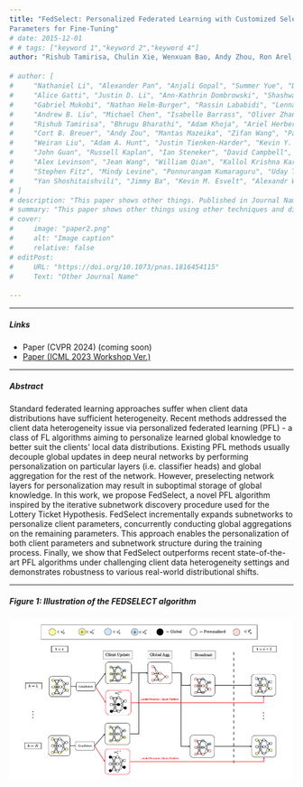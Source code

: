 ```yaml
---
title: "FedSelect: Personalized Federated Learning with Customized Selection of
Parameters for Fine-Tuning" 
# date: 2015-12-01
# # tags: ["keyword 1","keyword 2","keyword 4"]
author: "Rishub Tamirisa, Chulin Xie, Wenxuan Bao, Andy Zhou, Ron Arel, Aviv Shamsian"

# author: [
#     "Nathaniel Li", "Alexander Pan", "Anjali Gopal", "Summer Yue", "Daniel Berrios",
#     "Alice Gatti", "Justin D. Li", "Ann-Kathrin Dombrowski", "Shashwat Goel", "Long Phan",
#     "Gabriel Mukobi", "Nathan Helm-Burger", "Rassin Lababidi", "Lennart Justen",
#     "Andrew B. Liu", "Michael Chen", "Isabelle Barrass", "Oliver Zhang", "Xiaoyuan Zhu",
#     "Rishub Tamirisa", "Bhrugu Bharathi", "Adam Khoja", "Ariel Herbert-Voss",
#     "Cort B. Breuer", "Andy Zou", "Mantas Mazeika", "Zifan Wang", "Palash Oswal",
#     "Weiran Liu", "Adam A. Hunt", "Justin Tienken-Harder", "Kevin Y. Shih", "Kemper Talley",
#     "John Guan", "Russell Kaplan", "Ian Steneker", "David Campbell", "Brad Jokubaitis",
#     "Alex Levinson", "Jean Wang", "William Qian", "Kallol Krishna Karmakar", "Steven Basart",
#     "Stephen Fitz", "Mindy Levine", "Ponnurangam Kumaraguru", "Uday Tupakula", "Vijay Varadharajan",
#     "Yan Shoshitaishvili", "Jimmy Ba", "Kevin M. Esvelt", "Alexandr Wang", "Dan Hendrycks"
# ]
# description: "This paper shows other things. Published in Journal Name, 2015." 
# summary: "This paper shows other things using other techniques and different data." 
# cover:
#     image: "paper2.png"
#     alt: "Image caption"
#     relative: false
# editPost:
#     URL: "https://doi.org/10.1073/pnas.1816454115"
#     Text: "Other Journal Name"

---
```


---

##### Links
<!-- + [Paper (CVPR 2024)](https://arxiv.org/pdf/2306.13264.pdf) -->
+ Paper (CVPR 2024) (coming soon)
+ [Paper (ICML 2023 Workshop Ver.)](https://arxiv.org/pdf/2306.13264.pdf)
<!-- + [Project Page (with code & data)](https://www.wmdp.ai/) -->
<!-- + [Online appendix](appendix2.pdf) -->

---

##### Abstract

Standard federated learning approaches suffer when client data distributions have sufficient heterogeneity. Recent methods addressed the client data heterogeneity issue via personalized federated learning (PFL) - a class of FL algorithms aiming to personalize learned global knowledge to better suit the clients' local data distributions. Existing PFL methods usually decouple global updates in deep neural networks by performing personalization on particular layers (i.e. classifier heads) and global aggregation for the rest of the network. However, preselecting network layers for personalization may result in suboptimal storage of global knowledge. In this work, we propose FedSelect, a novel PFL algorithm inspired by the iterative subnetwork discovery procedure used for the Lottery Ticket Hypothesis. FedSelect incrementally expands subnetworks to personalize client parameters, concurrently conducting global aggregations on the remaining parameters. This approach enables the personalization of both client parameters and subnetwork structure during the training process. Finally, we show that FedSelect outperforms recent state-of-the-art PFL algorithms under challenging client data heterogeneity settings and demonstrates robustness to various real-world distributional shifts.

---

##### Figure 1: Illustration of the FEDSELECT algorithm

![](paper3.png)

<!-- --- -->

<!-- ##### Citation

```BibTeX
@misc{li2024wmdp,
title={The WMDP Benchmark: Measuring and Reducing Malicious Use With Unlearning},
author={Nathaniel Li and Alexander Pan and Anjali Gopal and Summer Yue and Daniel Berrios and Alice Gatti and Justin D. Li and Ann-Kathrin Dombrowski and Shashwat Goel and Long Phan and Gabriel Mukobi and Nathan Helm-Burger and Rassin Lababidi and Lennart Justen and Andrew B. Liu and Michael Chen and Isabelle Barrass and Oliver Zhang and Xiaoyuan Zhu and Rishub Tamirisa and Bhrugu Bharathi and Adam Khoja and Ariel Herbert-Voss and Cort B. Breuer and Andy Zou and Mantas Mazeika and Zifan Wang and Palash Oswal and Weiran Liu and Adam A. Hunt and Justin Tienken-Harder and Kevin Y. Shih and Kemper Talley and John Guan and Russell Kaplan and Ian Steneker and David Campbell and Brad Jokubaitis and Alex Levinson and Jean Wang and William Qian and Kallol Krishna Karmakar and Steven Basart and Stephen Fitz and Mindy Levine and Ponnurangam Kumaraguru and Uday Tupakula and Vijay Varadharajan and Yan Shoshitaishvili and Jimmy Ba and Kevin M. Esvelt and Alexandr Wang and Dan Hendrycks},
year={2024},
eprint={2403.03218},
archivePrefix={arXiv},
primaryClass={cs.LG}
}
``` -->
